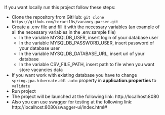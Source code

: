 If you want locally run this project follow these steps:

- Clone the repository from GitHub: `git clone https://github.com/teract10s/vacancy-parser.git`
- Create a .env file and fill it with the necessary variables (an example of all the necessary variables in the
  .env.sample file)
  - In the variable MYSQLDB_USER, insert login of your database user
  - In the variable MYSQLDB_PASSWORD_USER, insert password of your database user
  - In the variable MYSQLDB_DATABASE_URL, insert url of your database
  - In the variable CSV_FILE_PATH, insert path to file when you want store vacancies data
- If you want work with existing database you have to change `spring.jpa.hibernate.ddl-auto` property in <b>application.properties</b> to `validate`
- Run project
- The project will be launched at the following link: http://localhost:8080
- Also you can use swagger for testing at the following link: http://localhost:8080/swagger-ui/index.html#